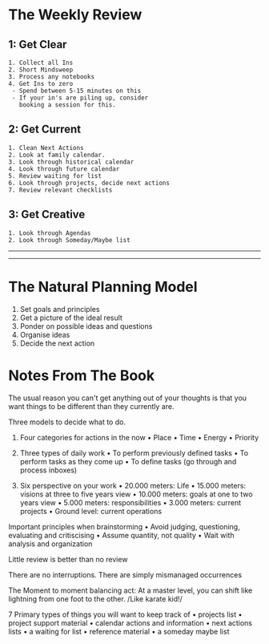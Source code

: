 The Weekly Review
===============================

1:  Get Clear
----------------
    1. Collect all Ins
    2. Short Mindsweep
    3. Process any notebooks
    4. Get Ins to zero 
     - Spend between 5-15 minutes on this
     - If your in's are piling up, consider 
       booking a session for this.

2:  Get Current
----------------
    1. Clean Next Actions
    2. Look at family calendar.
    3. Look through historical calendar
    4. Look through future calendar
    5. Review waiting for list
    6. Look through projects, decide next actions
    7. Review relevant checklists

3:  Get Creative
----------------
    1. Look through Agendas
    2. Look through Someday/Maybe list

---


---

The Natural Planning Model
===============================

1. Set goals and principles
2. Get a picture of the ideal result
3. Ponder on possible ideas and questions
4. Organise ideas
5. Decide the next action

Notes From The Book
===============================

The usual reason you can't get anything out of your thoughts is that you want things to be different than they currently are.

Three models to decide what to do.

1. Four categories for actions in the now
    • Place
    • Time
    • Energy
    • Priority

2. Three types of daily work
    • To perform previously defined tasks
    • To perform tasks as they come up
    • To define tasks (go through and process inboxes)

3. Six perspective on your work
    • 20.000 meters: Life
    • 15.000 meters: visions at three to five years view
    • 10.000 meters: goals at one to two years view
    • 5.000 meters: responsibilities
    • 3.000 meters: current projects
    • Ground level: current operations

Important  principles when brainstorming
• Avoid judging, questioning, evaluating and critiscising
• Assume quantity, not quality
• Wait with analysis and organization

Little review is better than no review

There are no interruptions. There are simply mismanaged occurrences

The Moment to moment balancing act: At a master level, you can shift like lightning from one foot to the other. /Like karate kid!/

7 Primary types of things you will want to keep track of
• projects list
• project support material
• calendar actions and information
• next actions lists
• a waiting for list
• reference material
• a someday maybe list
